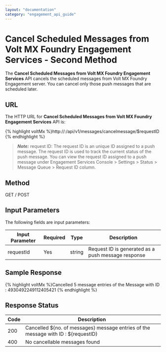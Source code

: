```yaml
---
layout: "documentation"
category: "engagement_api_guide"
---
```


# Cancel Scheduled Messages from Volt MX Foundry Engagement Services - Second Method

The **Cancel Scheduled Messages from Volt MX Foundry Engagement Services** API cancels the scheduled messages from Volt MX Foundry Engagement server. You can cancel only those push messages that are scheduled later.

## URL

The HTTP URL for **Cancel Scheduled Messages from Volt MX Foundry Engagement Services** API is:

{% highlight voltMx %}http://<host or ip>:<port>/api/v1/messages/cancelmessage/$requestID
{% endhighlight %}

> **_Note:_** request ID: The request ID is an unique ID assigned to a push message. The request ID is used to track the current status of the push message. You can view the request ID assigned to a push message under Engagement Services Console > Settings > Status > Message Queue > Request ID column.

## Method

GET / POST

## Input Parameters

The following fields are input parameters:

| Input Parameter | Required | Type   | Description                                        |
| --------------- | -------- | ------ | -------------------------------------------------- |
| requestId       | Yes      | string | Request ID is generated as a push message response |

## Sample Response

{% highlight voltMx %}Cancelled 5 message entries of the Message with ID : 4930492249112405421
{% endhighlight %}

## Response Status

| Code | Description                                                                        |
| ---- | ---------------------------------------------------------------------------------- |
| 200  | Cancelled ${no. of messages} message entries of the message with ID : ${requestID} |
| 400  | No cancellable messages found                                                      |
